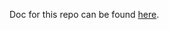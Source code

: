 Doc for this repo can be found [here](https://github.com/liupeirong/liupeirong.github.io/blob/master/amlMLflowToArc/readme.md).